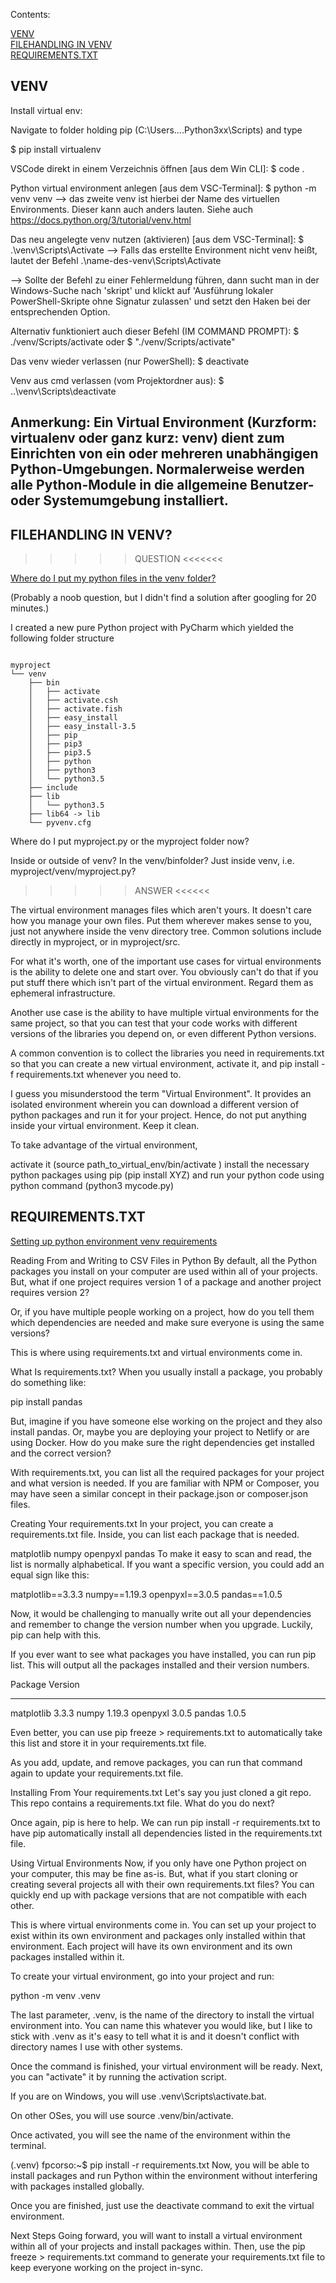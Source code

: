 
Contents:

<a href="#venv">VENV</a><br>
<a href="#filehandling_venv">FILEHANDLING IN VENV</a><br>
<a href="#requirements">REQUIREMENTS.TXT</a><br>


<h2 id="venv">VENV</h2>

Install virtual env:

Navigate to folder holding pip (C:\Users\....Python3xx\Scripts) 
and type 

$ pip install virtualenv


VSCode direkt in einem Verzeichnis öffnen [aus dem Win CLI]:
$ code .

Python virtual environment anlegen [aus dem VSC-Terminal]:
$ python -m venv venv
--> das zweite venv ist hierbei der Name des virtuellen
Environments. Dieser kann auch anders lauten.
Siehe auch https://docs.python.org/3/tutorial/venv.html

Das neu angelegte venv nutzen (aktivieren) [aus dem VSC-Terminal]:
$ .\\venv\\Scripts\\Activate
--> Falls das erstellte Environment nicht venv heißt,
lautet der Befehl .\\name-des-venv\\Scripts\\Activate

--> Sollte der Befehl zu einer Fehlermeldung führen,
dann sucht man in der Windows-Suche nach 'skript'
und klickt auf 'Ausführung lokaler PowerShell-Skripte ohne
Signatur zulassen' und setzt den Haken bei der entsprechenden
Option.

Alternativ funktioniert auch dieser Befehl (IM COMMAND PROMPT):
$ ./venv/Scripts/activate
oder
$ "./venv/Scripts/activate"


Das venv wieder verlassen (nur PowerShell):
$ deactivate

Venv aus cmd verlassen (vom Projektordner aus):
$ ..\venv\Scripts\deactivate

Anmerkung:
Ein Virtual Environment (Kurzform: virtualenv oder ganz kurz: venv) dient zum Einrichten von ein oder mehreren unabhängigen Python-Umgebungen. Normalerweise werden alle Python-Module in die allgemeine Benutzer- oder Systemumgebung installiert.
----------------------------------------------

<h2 id="filehandling_venv">FILEHANDLING IN VENV?</h2>

>>>>> QUESTION <<<<<<<

<a href="https://stackoverflow.com/questions/51499950/where-do-i-put-my-python-files-in-the-venv-folder">
    Where do I put my python files in the venv folder?</a>

(Probably a noob question, but I didn't find a solution after googling for 20 minutes.)

I created a new pure Python project with PyCharm which yielded the following folder structure

<code>
myproject
└── venv
    ├── bin
    │   ├── activate
    │   ├── activate.csh
    │   ├── activate.fish
    │   ├── easy_install
    │   ├── easy_install-3.5
    │   ├── pip
    │   ├── pip3
    │   ├── pip3.5
    │   ├── python
    │   ├── python3
    │   └── python3.5
    ├── include
    ├── lib
    │   └── python3.5
    ├── lib64 -> lib
    └── pyvenv.cfg
</code>
    
Where do I put myproject.py or the myproject folder now?

Inside or outside of venv?
In the venv/binfolder?
Just inside venv, i.e. myproject/venv/myproject.py?


>>>>> ANSWER <<<<<<

The virtual environment manages files which aren't yours. It doesn't care how you manage your own files. Put them wherever makes sense to you, just not anywhere inside the venv directory tree. Common solutions include directly in myproject, or in myproject/src.

For what it's worth, one of the important use cases for virtual environments is the ability to delete one and start over. You obviously can't do that if you put stuff there which isn't part of the virtual environment. Regard them as ephemeral infrastructure.

Another use case is the ability to have multiple virtual environments for the same project, so that you can test that your code works with different versions of the libraries you depend on, or even different Python versions.

A common convention is to collect the libraries you need in requirements.txt so that you can create a new virtual environment, activate it, and pip install -f requirements.txt whenever you need to.

I guess you misunderstood the term "Virtual Environment". It provides an isolated environment wherein you can download a different version of python packages and run it for your project. Hence, do not put anything inside your virtual environment. Keep it clean.

To take advantage of the virtual environment,

activate it (source path_to_virtual_env/bin/activate )
install the necessary python packages using pip (pip install XYZ)
and run your python code using python command (python3 mycode.py)



<h2 id="requirements">REQUIREMENTS.TXT</h2>

<a href="https://frankcorso.dev/setting-up-python-environment-venv-requirements.html">
    Setting up python environment venv requirements</a>

Reading From and Writing to CSV Files in Python
By default, all the Python packages you install on your computer are used within all of your projects. But, what if one project requires version 1 of a package and another project requires version 2?

Or, if you have multiple people working on a project, how do you tell them which dependencies are needed and make sure everyone is using the same versions?

This is where using requirements.txt and virtual environments come in.

What Is requirements.txt?
When you usually install a package, you probably do something like:

pip install pandas

But, imagine if you have someone else working on the project and they also install pandas. Or, maybe you are deploying your project to Netlify or are using Docker. How do you make sure the right dependencies get installed and the correct version?

With requirements.txt, you can list all the required packages for your project and what version is needed. If you are familiar with NPM or Composer, you may have seen a similar concept in their package.json or composer.json files.

Creating Your requirements.txt
In your project, you can create a requirements.txt file. Inside, you can list each package that is needed.

matplotlib
numpy
openpyxl
pandas
To make it easy to scan and read, the list is normally alphabetical. If you want a specific version, you could add an equal sign like this:

matplotlib==3.3.3
numpy==1.19.3
openpyxl==3.0.5
pandas==1.0.5

Now, it would be challenging to manually write out all your dependencies and remember to change the version number when you upgrade. Luckily, pip can help with this.

If you ever want to see what packages you have installed, you can run pip list. This will output all the packages installed and their version numbers.

Package         Version
--------------- ---------
matplotlib      3.3.3
numpy           1.19.3
openpyxl        3.0.5
pandas          1.0.5

Even better, you can use pip freeze > requirements.txt to automatically take this list and store it in your requirements.txt file.

As you add, update, and remove packages, you can run that command again to update your requirements.txt file.

Installing From Your requirements.txt
Let's say you just cloned a git repo. This repo contains a requirements.txt file. What do you do next?

Once again, pip is here to help. We can run pip install -r requirements.txt to have pip automatically install all dependencies listed in the requirements.txt file.

Using Virtual Environments
Now, if you only have one Python project on your computer, this may be fine as-is. But, what if you start cloning or creating several projects all with their own requirements.txt files? You can quickly end up with package versions that are not compatible with each other.

This is where virtual environments come in. You can set up your project to exist within its own environment and packages only installed within that environment. Each project will have its own environment and its own packages installed within it.

To create your virtual environment, go into your project and run:

python -m venv .venv

The last parameter, .venv, is the name of the directory to install the virtual environment into. You can name this whatever you would like, but I like to stick with .venv as it's easy to tell what it is and it doesn't conflict with directory names I use with other systems.

Once the command is finished, your virtual environment will be ready. Next, you can "activate" it by running the activation script.

If you are on Windows, you will use .venv\Scripts\activate.bat.

On other OSes, you will use source .venv/bin/activate.

Once activated, you will see the name of the environment within the terminal.

(.venv) fpcorso:~$ pip install -r requirements.txt
Now, you will be able to install packages and run Python within the environment without interfering with packages installed globally.

Once you are finished, just use the deactivate command to exit the virtual environment.

Next Steps
Going forward, you will want to install a virtual environment within all of your projects and install packages within. Then, use the pip freeze > requirements.txt command to generate your requirements.txt file to keep everyone working on the project in-sync.
